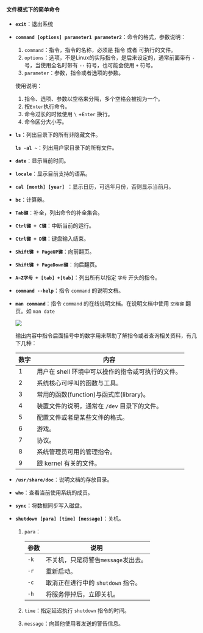 #### 文件模式下的简单命令

- **`exit`**：退出系统

- **`command [options] parameter1 parameter2`**：命令的格式，参数说明：

  1. `command`：指令，指令的名称，必须是 指令 或者 可执行的文件。
  2. `options`：选项，不是Linux的实际指令，是后来设定的，通常前面带有 `-` 号，当使用全名时带有 `--` 符号，也可能会使用 `+` 符号。
  3. `parameter`：参数，指令或者选项的参数。

  使用说明：

  1. 指令、选项、参数以空格来分隔，多个空格会被视为一个。
  2. 按`Enter`执行命令。
  3. 命令过长的时候使用 `\` +`Enter` 换行。
  4. 命令区分大小写。

- **`ls`**：列出目录下的所有非隐藏文件。

  **`ls -al ~`**：列出用户家目录下的所有文件。

- **`date`**：显示当前时间。

- **`locale`**：显示目前支持的语系。

- **`cal [month] [year] `**：显示日历，可选年月份，否则显示当前月。

- **`bc`**：计算器。

- **`Tab键`**：补全，列出命令的补全集合。

- **`Ctrl键 + C键`**：中断当前的运行。

- **`Ctrl键 + D键`**：键盘输入结束。

- **`Shift键 + PageUP键`**：向前翻页。

- **`Shift键 + PageDown键`**：向后翻页。

- **`A~Z字母 + [tab] +[tab]`**：列出所有以指定 `字母` 开头的指令。

- **`command --help`**：指令 `command` 的说明文档。

- **`man command`**：指令 `command` 的在线说明文档。在说明文档中使用 `空格键` 翻页。如 `man date`

  ![](C:\Users\Administrator\aioverg\blog.aioverg\fe\img\038.png)

  输出内容中指令后面括号中的数字用来帮助了解指令或者查询相关资料，有几下几种：

  | 数字 | 内容                                              |
  | ---- | ------------------------------------------------- |
  | 1    | 用户在 shell 环境中可以操作的指令或可执行的文件。 |
  | 2    | 系统核心可呼叫的函数与工具。                      |
  | 3    | 常用的函数(function)与函式库(library)。           |
  | 4    | 装置文件的说明，通常在 `/dev` 目录下的文件。      |
  | 5    | 配置文件或者是某些文件的格式。                    |
  | 6    | 游戏。                                            |
  | 7    | 协议。                                            |
  | 8    | 系统管理员可用的管理指令。                        |
  | 9    | 跟 kernel 有关的文件。                            |

- **`/usr/share/doc`**：说明文档的存放目录。

- **`who`**：查看当前使用系统的成员。

- **`sync`**：将数据同步写入磁盘。

- **`shutdown [para] [time] [message]`**：关机。

  1. `para`：

     | 参数 | 说明                                |
     | ---- | ----------------------------------- |
     | `-k` | 不关机，只是将警告`message`发出去。 |
     | `-r` | 重新启动。                          |
     | `-c` | 取消正在进行中的 `shutdown` 指令。  |
     | `-h` | 将服务停掉后，立即关机。            |

  2. `time`：指定延迟执行 `shutdown` 指令的时间。

  3. `message`：向其他使用者发送的警告信息。